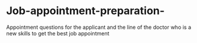 # Job-appointment-preparation-
Appointment questions for the applicant and the line of the doctor who is a new skills to get the best job appointment 
